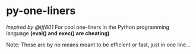 # py-one-liners
*Inspired by @tjf801*
For cool one-liners in the Python programming language **(eval() and exec() are cheating)**

Note: These are by no means meant to be efficient or fast, just in one line...
